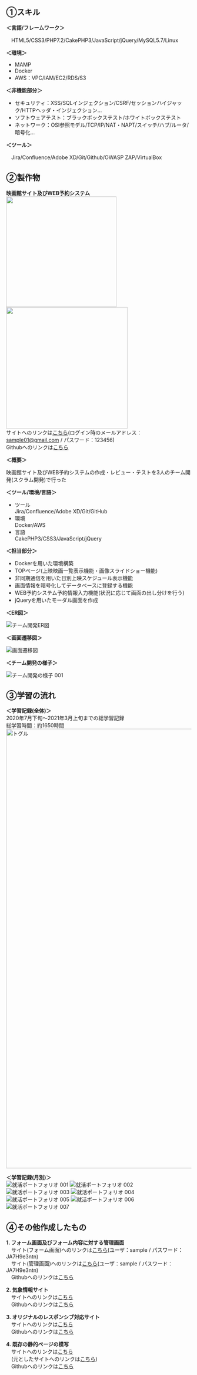 ## ①スキル  
**＜言語/フレームワーク＞**  

　HTML5/CSS3/PHP7.2/CakePHP3/JavaScript/jQuery/MySQL5.7/Linux  

**＜環境＞**  

- MAMP
- Docker  
- AWS：VPC/IAM/EC2/RDS/S3  

**＜非機能部分＞**

- セキュリティ：XSS/SQLインジェクション/CSRF/セッションハイジャック/HTTPヘッダ・インジェクション...  
- ソフトウェアテスト：ブラックボックステスト/ホワイトボックステスト  
- ネットワーク：OSI参照モデル/TCP/IP/NAT・NAPT/スイッチ/ハブ/ルータ/暗号化...  

**＜ツール＞**  

　Jira/Confluence/Adobe XD/Git/Github/OWASP ZAP/VirtualBox  

## ②製作物
**映画館サイト及びWEB予約システム**  
<img src="https://user-images.githubusercontent.com/68310528/109629371-16e77100-7b87-11eb-84bf-812cd228fc3a.png" width="300px"> <img src="https://user-images.githubusercontent.com/68310528/109629638-6168ed80-7b87-11eb-99aa-347562ec098f.png" width="330px">  
サイトへのリンクは[こちら](http://13.231.187.107:10380/main/top)(ログイン時のメールアドレス：sample01@gmail.com / パスワード：123456)  
Githubへのリンクは[こちら](https://github.com/labotinc/codegym-team5/tree/develop)  
  
**＜概要＞**  
  
映画館サイト及びWEB予約システムの作成・レビュー・テストを3人のチーム開発(スクラム開発)で行った  
  
**＜ツール/環境/言語＞**
- ツール  
  Jira/Confluence/Adobe XD/Git/GitHub
- 環境  
  Docker/AWS
- 言語  
  CakePHP3/CSS3/JavaScript/jQuery  

**＜担当部分＞**
- Dockerを用いた環境構築
- TOPページ(上映映画一覧表示機能・画像スライドショー機能)
- 非同期通信を用いた日別上映スケジュール表示機能
- 画面情報を暗号化してデータベースに登録する機能
- WEB予約システム予約情報入力機能(状況に応じて画面の出し分けを行う)
- jQueryを用いたモーダル画面を作成

**＜ER図＞**  

![チーム開発ER図](https://user-images.githubusercontent.com/68310528/110269705-9fdb2e00-8007-11eb-9236-dc2723b83306.png)

**＜画面遷移図＞**  

![画面遷移図](https://user-images.githubusercontent.com/68310528/110290992-bd6fbe00-802e-11eb-8d92-749725c05059.png)

**＜チーム開発の様子＞**  

![チーム開発の様子 001](https://user-images.githubusercontent.com/68310528/110291128-e98b3f00-802e-11eb-982c-ee4be7a56185.jpeg)

## ③学習の流れ
**＜学習記録(全体)＞**  
2020年7月下旬〜2021年3月上旬までの総学習記録  
総学習時間：約1650時間  
<img width="1193" alt="トグル" src="https://user-images.githubusercontent.com/68310528/110282175-5f88a980-8021-11eb-84d9-b6008bc16434.png">  

**＜学習記録(月別)＞**  
![就活ポートフォリオ 001](https://user-images.githubusercontent.com/68310528/110286296-08d29e00-8028-11eb-93df-713d68010150.jpeg)
![就活ポートフォリオ 002](https://user-images.githubusercontent.com/68310528/110286316-11c36f80-8028-11eb-8b96-fec1c0534993.jpeg)
![就活ポートフォリオ 003](https://user-images.githubusercontent.com/68310528/110286324-14be6000-8028-11eb-9dd9-d2f0c6c3c98d.jpeg)
![就活ポートフォリオ 004](https://user-images.githubusercontent.com/68310528/110286327-15ef8d00-8028-11eb-8661-e6db3e9cef1f.jpeg)
![就活ポートフォリオ 005](https://user-images.githubusercontent.com/68310528/110286334-17b95080-8028-11eb-9afb-b3ea4d563547.jpeg)
![就活ポートフォリオ 006](https://user-images.githubusercontent.com/68310528/110286337-19831400-8028-11eb-86fa-bd00c7536a1b.jpeg)
![就活ポートフォリオ 007](https://user-images.githubusercontent.com/68310528/110286343-1be56e00-8028-11eb-9d17-9de90816a000.jpeg)
  

## ④その他作成したもの
**1. フォーム画面及びフォーム内容に対する管理画面**  
   　サイト(フォーム画面)へのリンクは[こちら](http://3.112.194.206/entry/input.php)(ユーザ：sample / パスワード：JA7H9e3ntn)  
   　サイト(管理画面)へのリンクは[こちら](http://3.112.194.206/admin/)(ユーザ：sample / パスワード：JA7H9e3ntn)  
   　Githubへのリンクは[こちら](https://github.com/kazuyanakata/quelcode-php-db)  
   
**2. 気象情報サイト**  
   　サイトへのリンクは[こちら](https://kazuyanakata.github.io/quelcode-js/js-weather/js-weather.html)  
   　Githubへのリンクは[こちら](https://github.com/kazuyanakata/quelcode-js)  
   
**3. オリジナルのレスポンシブ対応サイト**  
   　サイトへのリンクは[こちら](https://kazuyanakata.github.io/quelcode-html/kaguya/home.html)  
   　Githubへのリンクは[こちら](https://github.com/kazuyanakata/quelcode-html/tree/master/kaguya)  
   
**4. 既存の静的ページの模写**  
   　サイトへのリンクは[こちら](https://kazuyanakata.github.io/quelcode-html/nri/index.html)  
   　(元としたサイトへのリンクは[こちら](https://www.nri.com/jp/company/whats/story06))  
   　Githubへのリンクは[こちら](https://github.com/kazuyanakata/quelcode-html/tree/master/nri)  
